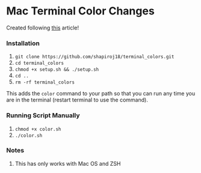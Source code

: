# Mac Terminal Color Changes

Created following [this](https://scriptingosx.com/2019/12/random-terminal-background-colors/) article!

### Installation

1. `git clone https://github.com/shapiroj18/terminal_colors.git`
2. `cd terminal_colors`
3. `chmod +x setup.sh && ./setup.sh`
4. `cd ..`
5. `rm -rf terminal_colors`

This adds the `color` command to your path so that you can run any time you are in the terminal (restart terminal to use the command).

### Running Script Manually
1. `chmod +x color.sh`
2. `./color.sh`

### Notes
1. This has only works with Mac OS and ZSH